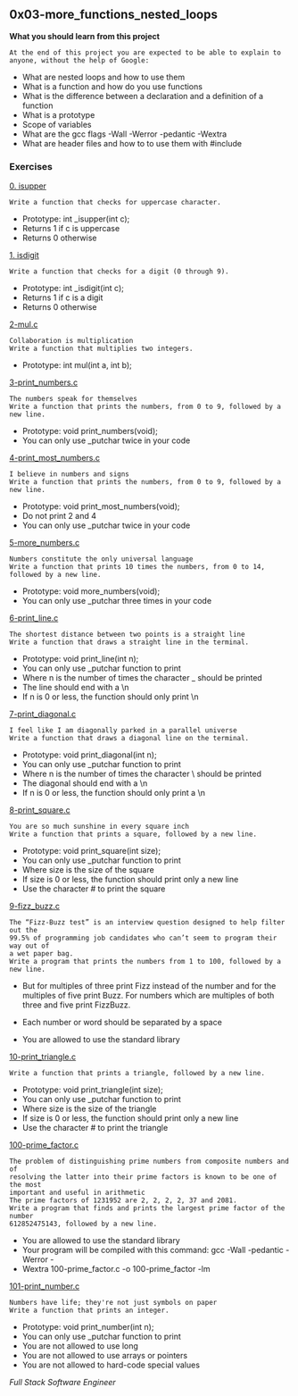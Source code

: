 ## 0x03-more_functions_nested_loops

**What you should learn from this project**

    At the end of this project you are expected to be able to explain to anyone, without the help of Google:

* What are nested loops and how to use them
* What is a function and how do you use functions
* What is the difference between a declaration and a definition of a function
* What is a prototype
* Scope of variables
* What are the gcc flags -Wall -Werror -pedantic -Wextra
* What are header files and how to to use them with #include

### Exercises

[0. isupper](./0-isupper.c)
```
Write a function that checks for uppercase character.
```
* Prototype: int _isupper(int c);
* Returns 1 if c is uppercase
* Returns 0 otherwise

[1. isdigit](./1-isdigit.c)
```
Write a function that checks for a digit (0 through 9).
```
* Prototype: int _isdigit(int c);
* Returns 1 if c is a digit
* Returns 0 otherwise

[2-mul.c](./2-mul.c )
```
Collaboration is multiplication
Write a function that multiplies two integers.
```
* Prototype: int mul(int a, int b);

[3-print_numbers.c](./3-print_numbers.c)
```
The numbers speak for themselves
Write a function that prints the numbers, from 0 to 9, followed by a new line.
```
* Prototype: void print_numbers(void);
* You can only use _putchar twice in your code

[4-print_most_numbers.c](./4-print_most_numbers.c)
```
I believe in numbers and signs
Write a function that prints the numbers, from 0 to 9, followed by a new line.
```
* Prototype: void print_most_numbers(void);
* Do not print 2 and 4
* You can only use _putchar twice in your code

[5-more_numbers.c](./5-more_numbers.c)
```
Numbers constitute the only universal language
Write a function that prints 10 times the numbers, from 0 to 14,
followed by a new line.
```
*  Prototype: void more_numbers(void);
* You can only use _putchar three times in your code

[6-print_line.c](./6-print_line.c)
```
The shortest distance between two points is a straight line
Write a function that draws a straight line in the terminal.
```
* Prototype: void print_line(int n);
* You can only use _putchar function to print
* Where n is the number of times the character _ should be printed
* The line should end with a \n
* If n is 0 or less, the function should only print \n

[7-print_diagonal.c](./7-print_diagonal.c)
```
I feel like I am diagonally parked in a parallel universe
Write a function that draws a diagonal line on the terminal.
```
* Prototype: void print_diagonal(int n);
* You can only use _putchar function to print
* Where n is the number of times the character \ should be printed
* The diagonal should end with a \n
* If n is 0 or less, the function should only print a \n

[8-print_square.c](./8-print_square.c)
```
You are so much sunshine in every square inch
Write a function that prints a square, followed by a new line.
```
* Prototype: void print_square(int size);
* You can only use _putchar function to print
* Where size is the size of the square
* If size is 0 or less, the function should print only a new line
* Use the character # to print the square

[9-fizz_buzz.c](./9-fizz_buzz.c)
```
The “Fizz-Buzz test” is an interview question designed to help filter out the
99.5% of programming job candidates who can’t seem to program their way out of
a wet paper bag.
Write a program that prints the numbers from 1 to 100, followed by a new line.
```
* But for multiples of three print Fizz instead of the number and for the
  multiples of five print Buzz. For numbers which are multiples of both three and
  five print FizzBuzz.

* Each number or word should be separated by a space
* You are allowed to use the standard library

[10-print_triangle.c](./10-print_triangle.c)
```
Write a function that prints a triangle, followed by a new line.
```
* Prototype: void print_triangle(int size);
* You can only use _putchar function to print
* Where size is the size of the triangle
* If size is 0 or less, the function should print only a new line
* Use the character # to print the triangle

[100-prime_factor.c](./100-prime_factor.c)
```
The problem of distinguishing prime numbers from composite numbers and of
resolving the latter into their prime factors is known to be one of the most
important and useful in arithmetic
The prime factors of 1231952 are 2, 2, 2, 2, 37 and 2081.
Write a program that finds and prints the largest prime factor of the number
612852475143, followed by a new line.
```
* You are allowed to use the standard library
* Your program will be compiled with this command: gcc -Wall -pedantic -Werror -
* Wextra 100-prime_factor.c -o 100-prime_factor -lm

[101-print_number.c](./101-print_number.c)
```
Numbers have life; they're not just symbols on paper
Write a function that prints an integer.
```
* Prototype: void print_number(int n);
* You can only use _putchar function to print
* You are not allowed to use long
* You are not allowed to use arrays or pointers
* You are not allowed to hard-code special values



*Full Stack Software Engineer*
